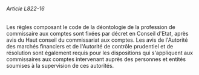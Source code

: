 ###### Article L822-16

Les règles composant le code de la déontologie de la profession de commissaire aux comptes sont fixées par décret en Conseil d'Etat, après avis du Haut conseil du commissariat aux comptes. Les avis de l'Autorité des marchés financiers et de l'Autorité de contrôle prudentiel et de résolution sont également requis pour les dispositions qui s'appliquent aux commissaires aux comptes intervenant auprès des personnes et entités soumises à la supervision de ces autorités.

